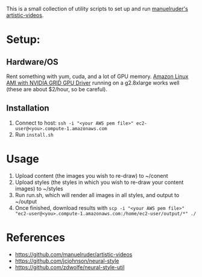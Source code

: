 This is a small collection of utility scripts to set up and run [manuelruder's artistic-videos](https://github.com/manuelruder/artistic-videos).

# Setup:
## Hardware/OS

Rent something with yum, cuda, and a lot of GPU memory. [Amazon Linux AMI with NVIDIA GRID GPU Driver](https://aws.amazon.com/marketplace/pp/B00FYCDDTE) running on a g2.8xlarge works well (these are about $2/hour, so be careful).

## Installation

1. Connect to host: ``ssh -i "<your AWS pem file>" ec2-user@<you>.compute-1.amazonaws.com``
2. Run ``install.sh``

# Usage

1. Upload content (the images you wish to re-draw) to ~/conent
2. Upload styles (the styles in which you wish to re-draw your content images) to ~/styles
3. Run run.sh, which will render all images in all styles, and output to ~/output
4. Once finished, download results with ``scp -i "<your AWS pem file>" "ec2-user@<you>.compute-1.amazonaws.com:/home/ec2-user/output/*" ./``

# References
* https://github.com/manuelruder/artistic-videos
* https://github.com/jcjohnson/neural-style
* https://github.com/zdwolfe/neural-style-util
